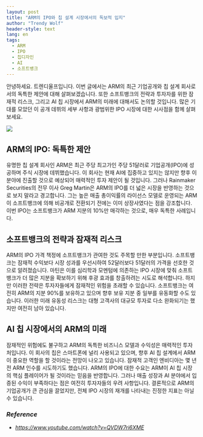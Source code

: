 ```yaml
---
layout: post
title: "ARM의 IPO와 칩 설계 시장에서의 독보적 입지"
author: "Trendy Wolf"
header-style: text
lang: en
tags:
  - ARM
  - IPO
  - 칩디자인
  - AI
  - 소프트뱅크
---
```


안녕하세요. 트렌디울프입니다. 이번 글에서는 ARM의 최근 기업공개와 칩 설계 회사로서의 독특한 제안에 대해 살펴보겠습니다. 또한 소프트뱅크의 전략과 투자자를 위한 잠재적 리스크, 그리고 AI 칩 시장에서 ARM의 미래에 대해서도 논의할 것입니다. 많은 기대를 모았던 이 공개 데뷔의 세부 사항과 광범위한 IPO 시장에 대한 시사점을 함께 살펴보세요.

<img
    src="https://i.ytimg.com/vi/QVDW7ri6XME/hqdefault.jpg"
/>


## ARM의 IPO: 독특한 제안
유명한 칩 설계 회사인 ARM은 최근 주당 최고가인 주당 51달러로 기업공개(IPO)에 성공하며 주식 시장에 데뷔했습니다. 이 회사는 현재 AI에 집중하고 있지는 않지만 향후 이 분야에 진출할 것으로 예상되어 매력적인 투자 제안이 될 것입니다. 그러나 Rainmaker Securities의 전무 이사 Greg Martin은 ARM의 IPO를 더 넓은 시장을 반영하는 것으로 보지 말라고 경고합니다. 그는 높은 매출 총이익률의 라이선스 모델로 운영되는 ARM이 소프트뱅크에 의해 비공개로 전환되기 전에는 이미 상장사였다는 점을 강조합니다. 이번 IPO는 소프트뱅크가 ARM 지분의 10%만 매각하는 것으로, 매우 독특한 사례입니다.

## 소프트뱅크의 전략과 잠재적 리스크
ARM의 IPO 가격 책정에 소프트뱅크가 관여한 것도 주목할 만한 부분입니다. 소프트뱅크는 잠재적 수익보다 시장 성과를 우선시하여 52달러보다 51달러의 가격을 선호한 것으로 알려졌습니다. 마틴은 이를 심리학과 모멘텀에 의존하는 IPO 시장에 맞춰 소프트뱅크가 더 많은 지분을 확보하기 위해 후광 효과를 창출하려는 시도로 해석합니다. 하지만 이러한 전략은 투자자들에게 잠재적인 위험을 초래할 수 있습니다. 소프트뱅크는 여전히 ARM의 지분 90%를 보유하고 있으며 향후 보유 지분 중 일부를 유동화할 수도 있습니다. 이러한 미래 유동성 리스크는 대형 고객사의 대규모 투자로 다소 완화되기는 했지만 여전히 남아 있습니다.

## AI 칩 시장에서의 ARM의 미래
잠재적인 위험에도 불구하고 ARM의 독특한 비즈니스 모델과 수익성은 매력적인 투자처입니다. 이 회사의 칩은 스마트폰에 널리 사용되고 있으며, 향후 AI 칩 설계에서 ARM이 중요한 역할을 할 것이라는 전망이 나오고 있습니다. 잠재적 고객인 엔비디아는 몇 년 전 ARM 인수를 시도하기도 했습니다. ARM의 IPO에 대한 수요는 ARM이 AI 칩 시장의 핵심 플레이어가 될 것이라는 믿음을 반영합니다. 그러나 매출 성장과 AI 분야에서 입증된 수익이 부족하다는 점은 여전히 투자자들의 우려 사항입니다. 결론적으로 ARM의 기업공개가 큰 관심을 끌었지만, 전체 IPO 시장의 재개를 나타내는 진정한 지표는 아닐 수 있습니다.


### _Reference_
- _https://www.youtube.com/watch?v=QVDW7ri6XME_

